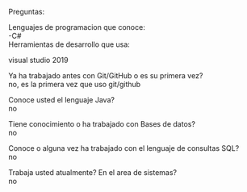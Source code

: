 Preguntas: 
                                                                                                                      
Lenguajes de programacion que conoce:                                                                                   
 -C#                                                                                                                   
Herramientas de desarrollo que usa:

visual studio 2019

Ya ha trabajado antes con Git/GitHub o es su primera vez?                                                                     
no, es la primera vez que uso git/github

Conoce usted el lenguaje Java?                                                                                        
no

Tiene conocimiento o ha trabajado con Bases de datos?                                                                         
no

Conoce o alguna vez ha trabajado con el lenguaje de consultas SQL?                                                       
no

Trabaja usted atualmente? En el area de sistemas?                                                                     
no
